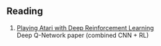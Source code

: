 ## Reading

1. [Playing Atari with Deep Reinforcement Learning](https://arxiv.org/abs/1312.5602)  
Deep Q-Network paper (combined CNN + RL)
